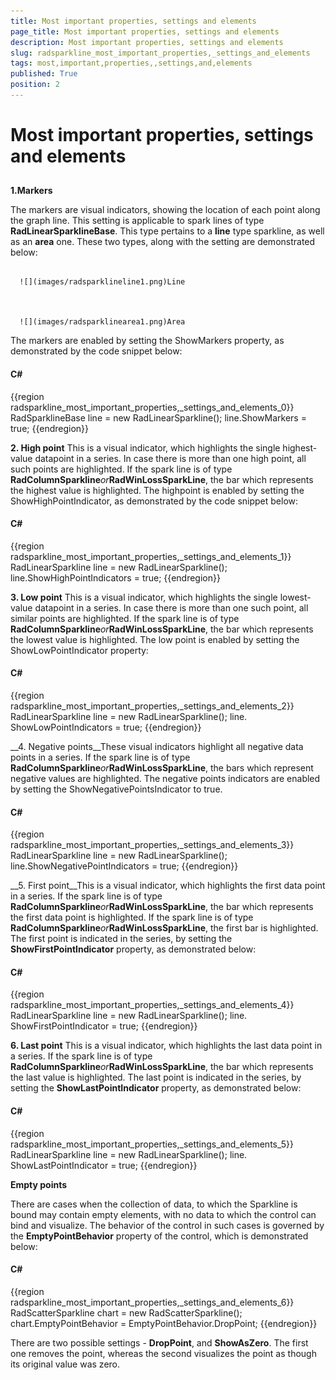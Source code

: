 ```yaml
---
title: Most important properties, settings and elements
page_title: Most important properties, settings and elements
description: Most important properties, settings and elements
slug: radsparkline_most_important_properties,_settings_and_elements
tags: most,important,properties,,settings,and,elements
published: True
position: 2
---
```


# Most important properties, settings and elements



## 

__1.Markers__

The markers are visual indicators, showing the location of each point along the graph line. This setting is applicable to spark lines of type __RadLinearSparklineBase__. This type pertains to a __line__ type sparkline, as well as an __area__ one. These two types, along with the setting are demonstrated below:
 


         
      ![](images/radsparklineline1.png)Line               


         
      ![](images/radsparklinearea1.png)Area

The markers are enabled by setting the ShowMarkers property, as demonstrated by the code snippet below:

#### __C#__

{{region radsparkline_most_important_properties,_settings_and_elements_0}}
	RadSparklineBase line = new RadLinearSparkline();
	line.ShowMarkers = true;
	{{endregion}}



__2. High point__
This is a visual indicator, which highlights the single highest-value datapoint in a series. In case there is more than one high point, all such points are highlighted. If the spark line is of type __RadColumnSparkline__*or*__RadWinLossSparkLine__, the bar which represents the highest value is highlighted.
The highpoint is enabled by setting the ShowHighPointIndicator, as demonstrated by the code snippet below:

#### __C#__

{{region radsparkline_most_important_properties,_settings_and_elements_1}}
	RadLinearSparkline  line = new RadLinearSparkline();
	line.ShowHighPointIndicators = true;
	{{endregion}}



__3. Low point__
This is a visual indicator, which highlights the single lowest-value datapoint in a series. In case there is more than one such point, all similar points are highlighted. If the spark line is of type __RadColumnSparkline__*or*__RadWinLossSparkLine__, the bar which represents the lowest value is highlighted.
The low point is enabled by setting the ShowLowPointIndicator property:

#### __C#__

{{region radsparkline_most_important_properties,_settings_and_elements_2}}
	RadLinearSparkline  line = new RadLinearSparkline();
	line. ShowLowPointIndicators = true;
	{{endregion}}



__4. Negative points__These visual indicators highlight all negative data points in a series. If the spark line is of type __RadColumnSparkline__*or*__RadWinLossSparkLine__, the bars which represent negative values are highlighted.
The negative points indicators are enabled by setting the ShowNegativePointsIndicator to true.

#### __C#__

{{region radsparkline_most_important_properties,_settings_and_elements_3}}
	RadLinearSparkline  line = new RadLinearSparkline();
	line.ShowNegativePointIndicators = true;
	{{endregion}}



__5. First point__This is a visual indicator, which highlights the first data point in a series. If the spark line is of type __RadColumnSparkline__*or*__RadWinLossSparkLine__, the bar which represents the first data point is highlighted. If the spark line is of type __RadColumnSparkline__*or*__RadWinLossSparkLine__, the first bar is highlighted.
The first point is indicated in the series, by setting the __ShowFirstPointIndicator__ property, as demonstrated below:

#### __C#__

{{region radsparkline_most_important_properties,_settings_and_elements_4}}
	RadLinearSparkline  line = new RadLinearSparkline();
	line. ShowFirstPointIndicator = true;
	{{endregion}}



__6. Last point__
This is a visual indicator, which highlights the last data point in a series. If the spark line is of type __RadColumnSparkline__*or*__RadWinLossSparkLine__, the bar which represents the last value is highlighted. The last point is indicated in the series, by setting the __ShowLastPointIndicator__ property, as demonstrated below:

#### __C#__

{{region radsparkline_most_important_properties,_settings_and_elements_5}}
	RadLinearSparkline  line = new RadLinearSparkline();
	line. ShowLastPointIndicator = true;
	{{endregion}}



__Empty points__

There are cases when the collection of data, to which the Sparkline is bound may contain empty elements, with no data to which the control can bind and visualize. The behavior of the control in such cases is governed by the __EmptyPointBehavior__ property of the control, which is demonstrated below:

#### __C#__

{{region radsparkline_most_important_properties,_settings_and_elements_6}}
	RadScatterSparkline chart = new RadScatterSparkline(); 
	chart.EmptyPointBehavior = EmptyPointBehavior.DropPoint;
	{{endregion}}



There are two possible settings - __DropPoint__, and __ShowAsZero__. The first one removes the point, whereas the second visualizes the point as though its original value was zero.









